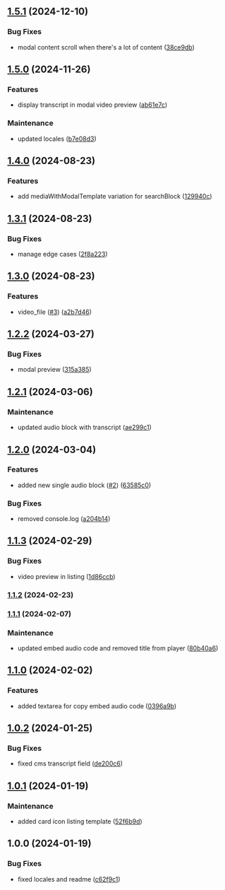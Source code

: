 

## [1.5.1](https://github.com/RedTurtle/volto-wildcard-media/compare/v1.5.0...v1.5.1) (2024-12-10)


### Bug Fixes

* modal content scroll when there's a lot of content ([38ce9db](https://github.com/RedTurtle/volto-wildcard-media/commit/38ce9db17cff011383105c694fdb6970d2db387a))

## [1.5.0](https://github.com/RedTurtle/volto-wildcard-media/compare/v1.4.0...v1.5.0) (2024-11-26)


### Features

* display transcript in modal video preview ([ab61e7c](https://github.com/RedTurtle/volto-wildcard-media/commit/ab61e7c5ff4fbdff396944a6c09ed47ac52f9a02))


### Maintenance

* updated locales ([b7e08d3](https://github.com/RedTurtle/volto-wildcard-media/commit/b7e08d3f3f66ad94571bc93e84b5ccf928f860e2))

## [1.4.0](https://github.com/RedTurtle/volto-wildcard-media/compare/v1.3.1...v1.4.0) (2024-08-23)


### Features

* add mediaWithModalTemplate variation for searchBlock ([129940c](https://github.com/RedTurtle/volto-wildcard-media/commit/129940c954ca29a1f7b5e3c161483ef2d32f9759))

## [1.3.1](https://github.com/RedTurtle/volto-wildcard-media/compare/v1.3.0...v1.3.1) (2024-08-23)


### Bug Fixes

* manage edge cases ([2f8a223](https://github.com/RedTurtle/volto-wildcard-media/commit/2f8a223383bd24a86221783d5991cfa7f30b4f2f))

## [1.3.0](https://github.com/RedTurtle/volto-wildcard-media/compare/v1.2.2...v1.3.0) (2024-08-23)


### Features

* video_file ([#3](https://github.com/RedTurtle/volto-wildcard-media/issues/3)) ([a2b7d46](https://github.com/RedTurtle/volto-wildcard-media/commit/a2b7d463b589220f389532b71c5cd5270b3cd227))

## [1.2.2](https://github.com/RedTurtle/volto-wildcard-media/compare/v1.2.1...v1.2.2) (2024-03-27)


### Bug Fixes

* modal preview ([315a385](https://github.com/RedTurtle/volto-wildcard-media/commit/315a385afb5b2778394fd95de87d847ddc722bc7))

## [1.2.1](https://github.com/RedTurtle/volto-wildcard-media/compare/v1.2.0...v1.2.1) (2024-03-06)


### Maintenance

* updated audio block with transcript ([ae299c1](https://github.com/RedTurtle/volto-wildcard-media/commit/ae299c1bd89d9469cd14c89250641600591ff829))

## [1.2.0](https://github.com/RedTurtle/volto-wildcard-media/compare/v1.1.3...v1.2.0) (2024-03-04)


### Features

* added new single audio block ([#2](https://github.com/RedTurtle/volto-wildcard-media/issues/2)) ([63585c0](https://github.com/RedTurtle/volto-wildcard-media/commit/63585c0d0b473a18e319f8989133ff6728d4fd6d))


### Bug Fixes

* removed console.log ([a204b14](https://github.com/RedTurtle/volto-wildcard-media/commit/a204b14a64127ec858c6ce92de7e932c22196350))

## [1.1.3](https://github.com/RedTurtle/volto-wildcard-media/compare/v1.1.2...v1.1.3) (2024-02-29)


### Bug Fixes

* video preview in listing ([1d86ccb](https://github.com/RedTurtle/volto-wildcard-media/commit/1d86ccb2ec15eb3e703af06bd3fa922e713b7c34))

### [1.1.2](https://github.com/RedTurtle/volto-wildcard-media/compare/v1.1.1...v1.1.2) (2024-02-23)

### [1.1.1](https://github.com/RedTurtle/volto-wildcard-media/compare/v1.1.0...v1.1.1) (2024-02-07)


### Maintenance

* updated embed audio code and removed title from player ([80b40a6](https://github.com/RedTurtle/volto-wildcard-media/commit/80b40a60b6dc8d6888635afcd2009385c62c9776))



## [1.1.0](https://github.com/RedTurtle/volto-wildcard-media/compare/v1.0.2...v1.1.0) (2024-02-02)


### Features

* added textarea for copy embed audio code ([0396a9b](https://github.com/RedTurtle/volto-wildcard-media/commit/0396a9b94f21eeb4756a3d018cc7af9abce51e97))

## [1.0.2](https://github.com/RedTurtle/volto-wildcard-media/compare/v1.0.1...v1.0.2) (2024-01-25)


### Bug Fixes

* fixed cms transcript field ([de200c6](https://github.com/RedTurtle/volto-wildcard-media/commit/de200c65ecc03220a1178bd529218d77dc0a94d4))

## [1.0.1](https://github.com/RedTurtle/volto-wildcard-media/compare/v1.0.0...v1.0.1) (2024-01-19)


### Maintenance

* added card icon listing template ([52f6b9d](https://github.com/RedTurtle/volto-wildcard-media/commit/52f6b9d6a6521c078b6e104a9505c9a07ac5324b))

## 1.0.0 (2024-01-19)


### Bug Fixes

* fixed locales and readme ([c62f9c1](https://github.com/RedTurtle/volto-wildcard-media/commit/c62f9c17623d8866522c9f2db9d731019f94e7d7))